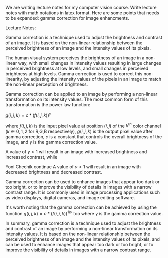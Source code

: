 We are writing lecture notes for my computer vision course. Write lecture notes with math notations in latex format. Here are some points that needs to be expanded:
gamma correction for image enhancments.

Lecture Notes:

Gamma correction is a technique used to adjust the brightness and contrast of an image. It is based on the non-linear relationship between the perceived brightness of an image and the intensity values of its pixels.

The human visual system perceives the brightness of an image in a non-linear way, with small changes in intensity values resulting in large changes in perceived brightness at low levels, and small changes in perceived brightness at high levels. Gamma correction is used to correct this non-linearity, by adjusting the intensity values of the pixels in an image to match the non-linear perception of brightness.

Gamma correction can be applied to an image by performing a non-linear transformation on its intensity values. The most common form of this transformation is the power law function:

$g(i,j,k) = c * (f(i,j,k))^{\gamma}$

where $f(i,j,k)$ is the input pixel value at position $(i,j)$ of the $k^{th}$ color channel $(k \in {0,1,2}$ for R,G,B respectively), $g(i,j,k)$ is the output pixel value after gamma correction, $c$ is a constant that controls the overall brightness of the image, and $\gamma$ is the gamma correction value.

A value of $\gamma>1$ will result in an image with increased brightness and increased contrast, while




Yoni Chechik
continue
A value of $\gamma<1$ will result in an image with decreased brightness and decreased contrast.

Gamma correction can be used to enhance images that appear too dark or too bright, or to improve the visibility of details in images with a narrow contrast range. It is commonly used in image processing applications such as video displays, digital cameras, and image editing software.

It's worth noting that the gamma correction can be achieved by using the function $g(i,j,k) = c * (f(i,j,k))^{1/\gamma}$ too where $\gamma$ is the gamma correction value.

In summary, gamma correction is a technique used to adjust the brightness and contrast of an image by performing a non-linear transformation on its intensity values. It is based on the non-linear relationship between the perceived brightness of an image and the intensity values of its pixels, and can be used to enhance images that appear too dark or too bright, or to improve the visibility of details in images with a narrow contrast range.